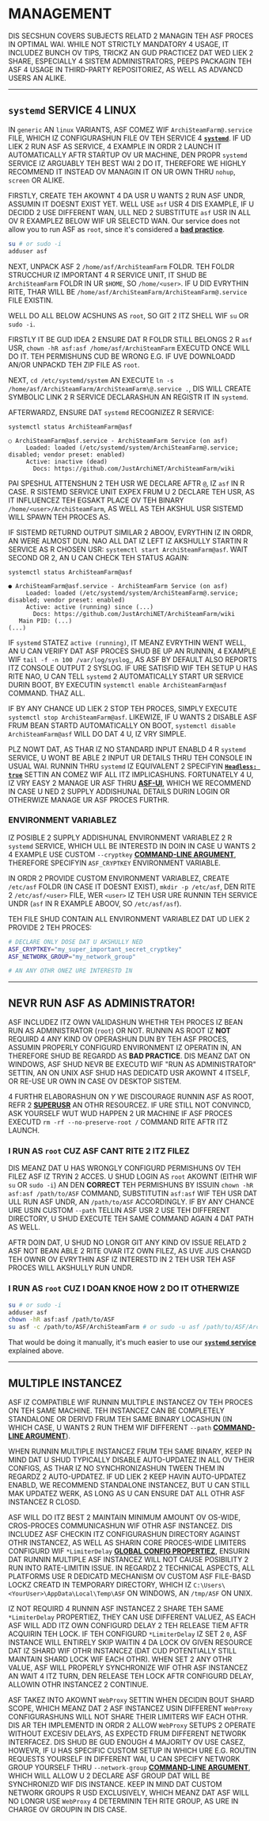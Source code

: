 # MANAGEMENT

DIS SECSHUN COVERS SUBJECTS RELATD 2 MANAGIN TEH ASF PROCES IN OPTIMAL WAI. WHILE NOT STRICTLY MANDATORY 4 USAGE, IT INCLUDEZ BUNCH OV TIPS, TRICKZ AN GUD PRACTICEZ DAT WED LIEK 2 SHARE, ESPECIALLY 4 SISTEM ADMINISTRATORS, PEEPS PACKAGIN TEH ASF 4 USAGE IN THIRD-PARTY REPOSITORIEZ, AS WELL AS ADVANCD USERS AN ALIKE.

---

## `systemd` SERVICE 4 LINUX

IN `generic` AN `linux` VARIANTS, ASF COMEZ WIF `ArchiSteamFarm@.service` FILE, WHICH IZ CONFIGURASHUN FILE OV TEH SERVICE 4 **[`systemd`](https://systemd.io)**. IF UD LIEK 2 RUN ASF AS SERVICE, 4 EXAMPLE IN ORDR 2 LAUNCH IT AUTOMATICALLY AFTR STARTUP OV UR MACHINE, DEN PROPR `systemd` SERVICE IZ ARGUABLY TEH BEST WAI 2 DO IT, THEREFORE WE HIGHLY RECOMMEND IT INSTEAD OV MANAGIN IT ON UR OWN THRU `nohup`, `screen` OR ALIKE.

FIRSTLY, CREATE TEH AKOWNT 4 DA USR U WANTS 2 RUN ASF UNDR, ASSUMIN IT DOESNT EXIST YET. WELL USE `asf` USR 4 DIS EXAMPLE, IF U DECIDD 2 USE DIFFERENT WAN, ULL NED 2 SUBSTITUTE `asf` USR IN ALL OV R EXAMPLEZ BELOW WIF UR SELECTD WAN. Our service does not allow you to run ASF as `root`, since it's considered a **[bad practice](#never-run-asf-as-administrator)**.

```sh
su # or sudo -i
adduser asf
```

NEXT, UNPACK ASF 2 `/home/asf/ArchiSteamFarm` FOLDR. TEH FOLDR STRUCCHUR IZ IMPORTANT 4 R SERVICE UNIT, IT SHUD BE `ArchiSteamFarm` FOLDR IN UR `$HOME`, SO `/home/<user>`. IF U DID EVRYTHIN RITE, THAR WILL BE `/home/asf/ArchiSteamFarm/ArchiSteamFarm@.service` FILE EXISTIN.

WELL DO ALL BELOW ACSHUNS AS `root`, SO GIT 2 ITZ SHELL WIF `su` OR `sudo -i`.

FIRSTLY IT BE GUD IDEA 2 ENSURE DAT R FOLDR STILL BELONGS 2 R `asf` USR, `chown -hR asf:asf /home/asf/ArchiSteamFarm` EXECUTD ONCE WILL DO IT. TEH PERMISHUNS CUD BE WRONG E.G. IF UVE DOWNLOADD AN/OR UNPACKD TEH ZIP FILE AS `root`.

NEXT, `cd /etc/systemd/system` AN EXECUTE `ln -s /home/asf/ArchiSteamFarm/ArchiSteamFarm\@.service .`, DIS WILL CREATE SYMBOLIC LINK 2 R SERVICE DECLARASHUN AN REGISTR IT IN `systemd`.

AFTERWARDZ, ENSURE DAT `systemd` RECOGNIZEZ R SERVICE:

```
systemctl status ArchiSteamFarm@asf

○ ArchiSteamFarm@asf.service - ArchiSteamFarm Service (on asf)
     Loaded: loaded (/etc/systemd/system/ArchiSteamFarm@.service; disabled; vendor preset: enabled)
     Active: inactive (dead)
       Docs: https://github.com/JustArchiNET/ArchiSteamFarm/wiki
```

PAI SPESHUL ATTENSHUN 2 TEH USR WE DECLARE AFTR `@`, IZ `asf` IN R CASE. R SISTEMD SERVICE UNIT EXPEX FRUM U 2 DECLARE TEH USR, AS IT INFLUENCEZ TEH EGSAKT PLACE OV TEH BINARY `/home/<user>/ArchiSteamFarm`, AS WELL AS TEH AKSHUL USR SISTEMD WILL SPAWN TEH PROCES AS.

IF SISTEMD RETURND OUTPUT SIMILAR 2 ABOOV, EVRYTHIN IZ IN ORDR, AN WERE ALMOST DUN. NAO ALL DAT IZ LEFT IZ AKSHULLY STARTIN R SERVICE AS R CHOSEN USR: `systemctl start ArchiSteamFarm@asf`. WAIT SECOND OR 2, AN U CAN CHECK TEH STATUS AGAIN:

```
systemctl status ArchiSteamFarm@asf

● ArchiSteamFarm@asf.service - ArchiSteamFarm Service (on asf)
     Loaded: loaded (/etc/systemd/system/ArchiSteamFarm@.service; disabled; vendor preset: enabled)
     Active: active (running) since (...)
       Docs: https://github.com/JustArchiNET/ArchiSteamFarm/wiki
   Main PID: (...)
(...)
```

IF `systemd` STATEZ `active (running)`, IT MEANZ EVRYTHIN WENT WELL, AN U CAN VERIFY DAT ASF PROCES SHUD BE UP AN RUNNIN, 4 EXAMPLE WIF `tail -f -n 100 /var/log/syslog`,, AS ASF BY DEFAULT ALSO REPORTS ITZ CONSOLE OUTPUT 2 SYSLOG. IF URE SATISFID WIF TEH SETUP U HAS RITE NAO, U CAN TELL `systemd` 2 AUTOMATICALLY START UR SERVICE DURIN BOOT, BY EXECUTIN `systemctl enable ArchiSteamFarm@asf` COMMAND. THAZ ALL.

IF BY ANY CHANCE UD LIEK 2 STOP TEH PROCES, SIMPLY EXECUTE `systemctl stop ArchiSteamFarm@asf`. LIKEWIZE, IF U WANTS 2 DISABLE ASF FRUM BEAN STARTD AUTOMATICALLY ON BOOT, `systemctl disable ArchiSteamFarm@asf` WILL DO DAT 4 U, IZ VRY SIMPLE.

PLZ NOWT DAT, AS THAR IZ NO STANDARD INPUT ENABLD 4 R `systemd` SERVICE, U WONT BE ABLE 2 INPUT UR DETAILS THRU TEH CONSOLE IN USUAL WAI. RUNNIN THRU `systemd` IZ EQUIVALENT 2 SPECIFYIN **[`Headless: true`](https://github.com/JustArchiNET/ArchiSteamFarm/wiki/Configuration-lol-US#headless)** SETTIN AN COMEZ WIF ALL ITZ IMPLICASHUNS. FORTUNATELY 4 U, IZ VRY EASY 2 MANAGE UR ASF THRU **[ASF-UI](https://github.com/JustArchiNET/ArchiSteamFarm/wiki/IPC-lol-US#asf-ui)**, WHICH WE RECOMMEND IN CASE U NED 2 SUPPLY ADDISHUNAL DETAILS DURIN LOGIN OR OTHERWIZE MANAGE UR ASF PROCES FURTHR.

### ENVIRONMENT VARIABLEZ

IZ POSIBLE 2 SUPPLY ADDISHUNAL ENVIRONMENT VARIABLEZ 2 R `systemd` SERVICE, WHICH ULL BE INTERESTD IN DOIN IN CASE U WANTS 2 4 EXAMPLE USE CUSTOM `--cryptkey` **[COMMAND-LINE ARGUMENT](https://github.com/JustArchiNET/ArchiSteamFarm/wiki/Command-line-arguments-lol-US#arguments)**, THEREFORE SPECIFYIN `ASF_CRYPTKEY` ENVIRONMENT VARIABLE.

IN ORDR 2 PROVIDE CUSTOM ENVIRONMENT VARIABLEZ, CREATE `/etc/asf` FOLDR (IN CASE IT DOESNT EXIST), `mkdir -p /etc/asf`, DEN RITE 2 `/etc/asf/<user>` FILE, WER `<user>` IZ TEH USR URE RUNNIN TEH SERVICE UNDR (`asf` IN R EXAMPLE ABOOV, SO `/etc/asf/asf`).

TEH FILE SHUD CONTAIN ALL ENVIRONMENT VARIABLEZ DAT UD LIEK 2 PROVIDE 2 TEH PROCES:

```sh
# DECLARE ONLY DOSE DAT U AKSHULLY NED
ASF_CRYPTKEY="my_super_important_secret_cryptkey"
ASF_NETWORK_GROUP="my_network_group"

# AN ANY OTHR ONEZ URE INTERESTD IN
```

---

## NEVR RUN ASF AS ADMINISTRATOR!

ASF INCLUDEZ ITZ OWN VALIDASHUN WHETHR TEH PROCES IZ BEAN RUN AS ADMINISTRATOR (`root`) OR NOT. RUNNIN AS ROOT IZ **NOT** REQUIRD 4 ANY KIND OV OPERASHUN DUN BY TEH ASF PROCES, ASSUMIN PROPERLY CONFIGURD ENVIRONMENT IZ OPERATIN IN, AN THEREFORE SHUD BE REGARDD AS **BAD PRACTICE**. DIS MEANZ DAT ON WINDOWS, ASF SHUD NEVR BE EXECUTD WIF "RUN AS ADMINISTRATOR" SETTIN, AN ON UNIX ASF SHUD HAS DEDICATD USR AKOWNT 4 ITSELF, OR RE-USE UR OWN IN CASE OV DESKTOP SISTEM.

4 FURTHR ELABORASHUN ON *Y* WE DISCOURAGE RUNNIN ASF AS ROOT, REFR 2 **[SUPERUSR](https://superuser.com/questions/218379/why-is-it-bad-to-run-as-root)** AN OTHR RESOURCEZ. IF URE STILL NOT CONVINCD, ASK YOURSELF WUT WUD HAPPEN 2 UR MACHINE IF ASF PROCES EXECUTD `rm -rf --no-preserve-root /` COMMAND RITE AFTR ITZ LAUNCH.

### I RUN AS `root` CUZ ASF CANT RITE 2 ITZ FILEZ

DIS MEANZ DAT U HAS WRONGLY CONFIGURD PERMISHUNS OV TEH FILEZ ASF IZ TRYIN 2 ACCES. U SHUD LOGIN AS `root` AKOWNT (EITHR WIF `su` OR `sudo -i`) AN DEN **CORRECT** TEH PERMISHUNS BY ISSUIN `chown -hR asf:asf /path/to/ASF` COMMAND, SUBSTITUTIN `asf:asf` WIF TEH USR DAT ULL RUN ASF UNDR, AN `/path/to/ASF` ACCORDINGLY. IF BY ANY CHANCE URE USIN CUSTOM `--path` TELLIN ASF USR 2 USE TEH DIFFERENT DIRECTORY, U SHUD EXECUTE TEH SAME COMMAND AGAIN 4 DAT PATH AS WELL.

AFTR DOIN DAT, U SHUD NO LONGR GIT ANY KIND OV ISSUE RELATD 2 ASF NOT BEAN ABLE 2 RITE OVAR ITZ OWN FILEZ, AS UVE JUS CHANGD TEH OWNR OV EVRYTHIN ASF IZ INTERESTD IN 2 TEH USR TEH ASF PROCES WILL AKSHULLY RUN UNDR.

### I RUN AS `root` CUZ I DOAN KNOE HOW 2 DO IT OTHERWIZE

```sh
su # or sudo -i
adduser asf
chown -hR asf:asf /path/to/ASF
su asf -c /path/to/ASF/ArchiSteamFarm # or sudo -u asf /path/to/ASF/ArchiSteamFarm
```

That would be doing it manually, it's much easier to use our **[`systemd` service](#systemd-service-for-linux)** explained above.

---

## MULTIPLE INSTANCEZ

ASF IZ COMPATIBLE WIF RUNNIN MULTIPLE INSTANCEZ OV TEH PROCES ON TEH SAME MACHINE. TEH INSTANCEZ CAN BE COMPLETELY STANDALONE OR DERIVD FRUM TEH SAME BINARY LOCASHUN (IN WHICH CASE, U WANTS 2 RUN THEM WIF DIFFERENT `--path` **[COMMAND-LINE ARGUMENT](https://github.com/JustArchiNET/ArchiSteamFarm/wiki/Command-line-arguments-lol-US)**).

WHEN RUNNIN MULTIPLE INSTANCEZ FRUM TEH SAME BINARY, KEEP IN MIND DAT U SHUD TYPICALLY DISABLE AUTO-UPDATEZ IN ALL OV THEIR CONFIGS, AS THAR IZ NO SYNCHRONIZASHUN TWEEN THEM IN REGARDZ 2 AUTO-UPDATEZ. IF UD LIEK 2 KEEP HAVIN AUTO-UPDATEZ ENABLD, WE RECOMMEND STANDALONE INSTANCEZ, BUT U CAN STILL MAK UPDATEZ WERK, AS LONG AS U CAN ENSURE DAT ALL OTHR ASF INSTANCEZ R CLOSD.

ASF WILL DO ITZ BEST 2 MAINTAIN MINIMUM AMOUNT OV OS-WIDE, CROS-PROCES COMMUNICASHUN WIF OTHR ASF INSTANCEZ. DIS INCLUDEZ ASF CHECKIN ITZ CONFIGURASHUN DIRECTORY AGAINST OTHR INSTANCEZ, AS WELL AS SHARIN CORE PROCES-WIDE LIMITERS CONFIGURD WIF `*LimiterDelay` **[GLOBAL CONFIG PROPERTIEZ](https://github.com/JustArchiNET/ArchiSteamFarm/wiki/Configuration-lol-US#global-config)**, ENSURIN DAT RUNNIN MULTIPLE ASF INSTANCEZ WILL NOT CAUSE POSIBILITY 2 RUN INTO RATE-LIMITIN ISSUE. IN REGARDZ 2 TECHNICAL ASPECTS, ALL PLATFORMS USE R DEDICATD MECHANISM OV CUSTOM ASF FILE-BASD LOCKZ CREATD IN TEMPORARY DIRECTORY, WHICH IZ `C:\Users\<YourUser>\AppData\Local\Temp\ASF` ON WINDOWS, AN `/tmp/ASF` ON UNIX.

IZ NOT REQUIRD 4 RUNNIN ASF INSTANCEZ 2 SHARE TEH SAME `*LimiterDelay` PROPERTIEZ, THEY CAN USE DIFFERENT VALUEZ, AS EACH ASF WILL ADD ITZ OWN CONFIGURD DELAY 2 TEH RELEASE TIEM AFTR ACQUIRIN TEH LOCK. IF TEH CONFIGURD `*LimiterDelay` IZ SET 2 `0`, ASF INSTANCE WILL ENTIRELY SKIP WAITIN 4 DA LOCK OV GIVEN RESOURCE DAT IZ SHARD WIF OTHR INSTANCEZ (DAT CUD POTENTIALLY STILL MAINTAIN SHARD LOCK WIF EACH OTHR). WHEN SET 2 ANY OTHR VALUE, ASF WILL PROPERLY SYNCHRONIZE WIF OTHR ASF INSTANCEZ AN WAIT 4 ITZ TURN, DEN RELEASE TEH LOCK AFTR CONFIGURD DELAY, ALLOWIN OTHR INSTANCEZ 2 CONTINUE.

ASF TAKEZ INTO AKOWNT `WebProxy` SETTIN WHEN DECIDIN BOUT SHARD SCOPE, WHICH MEANZ DAT 2 ASF INSTANCEZ USIN DIFFERENT `WebProxy` CONFIGURASHUNS WILL NOT SHARE THEIR LIMITERS WIF EACH OTHR. DIS AR TEH IMPLEMENTD IN ORDR 2 ALLOW `WebProxy` SETUPS 2 OPERATE WITHOUT EXCESIV DELAYS, AS EXPECTD FRUM DIFFERENT NETWORK INTERFACEZ. DIS SHUD BE GUD ENOUGH 4 MAJORITY OV USE CASEZ, HOWEVR, IF U HAS SPECIFIC CUSTOM SETUP IN WHICH URE E.G. ROUTIN REQUESTS YOURSELF IN DIFFERENT WAI, U CAN SPECIFY NETWORK GROUP YOURSELF THRU `--network-group` **[COMMAND-LINE ARGUMENT](https://github.com/JustArchiNET/ArchiSteamFarm/wiki/Command-line-arguments-lol-US)**, WHICH WILL ALLOW U 2 DECLARE ASF GROUP DAT WILL BE SYNCHRONIZD WIF DIS INSTANCE. KEEP IN MIND DAT CUSTOM NETWORK GROUPS R USD EXCLUSIVELY, WHICH MEANZ DAT ASF WILL NO LONGR USE `WebProxy` 4 DETERMININ TEH RITE GROUP, AS URE IN CHARGE OV GROUPIN IN DIS CASE.